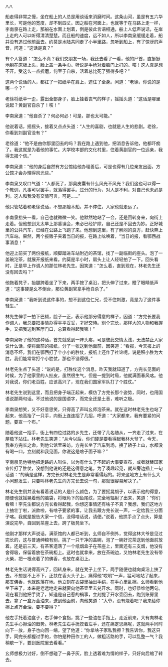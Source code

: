     八八 

   船走得非常之慢，坐在船上的人总是用谈话来消磨时间。这条山河，虽是有五六华里长，可是他的宽度，却不到四丈。因之船在河面上，也就等于在马路上走一样，李南泉在路上走，那船在水面上划着，倒是彼此言语相通，船上人低声说话，在岸上走的人可以听得清清楚楚。而且船的速度，远不如人，所以李南泉缓缓走着，船并没有追过他前面去。约莫是水陆共同走了小半里路，忽听到船上，有了惊讶的声音，问道：“这话是真？”

   有个人答道：“怎么不真？我们交朋友一场，我还去看了一看，他的尸首，直挺挺地躺在床板上头，脸上盖一条手巾。听说是手枪对着脑门上打的。咳！这人真是想不开。受这么一点折磨，何至于自杀，活着总比死了强得多吧？”

   这两个说话的人，都扛了一把纸伞在肩上，遮住了全身。问道：“老徐，你说的是哪一个？”

   老徐将纸伞一歪，露出全部身子，脸上挂着丧气的样子，摇摇头道：“这话是哪里说起？黄副官自杀了！咳！”

   李南泉道：“他自杀了？何必何必！可是，那也太可能。”

   他说着话，摇摇头，接着又点点头道：“人生的喜剧，也就是人生的悲剧。老徐，你看到刘副官没有？”

   老徐道：“他不是由你那里回去的吗？我在路上遇到他，把消息告诉他，他都吓痴了。我这就是为着他的事忙。大学校本部的文化村里，住着黄副官的一位远亲，我得去报个信。”

   李南泉道：“他的身后自然有方公馆给他办理善后，可是也得有几位亲友出面，方公馆才会办理得风光些。”

   李南泉又叹口气道：“人都死了，那臭皮囊有什么风光不风光？我们这也可以得一个教训，凡事可以罢手，就落得罢手。过分的行为，对人是不利，对自己也未必是利。这人和我没有交情可言，可是……”

   他只管站着和老徐说话，不想那艘木船，并不停住，人家也就走远了。

   李南泉抬头一看，自己也就微微一笑。他默然地站了一会，还是回转身来，向街上走着。但他想到太太早上那番误会，未必已经铲除，自己还是不回去为妙。正好城里的公共汽车，已经在公路上飞跑了来。他想到这里，有了解闷的良方，赶快奔上汽车站。果然，两个报贩子夹着当日的报，在路上吆唤着，“当日的报，看鄂西战事消息！”

   他迎上前买了两份报纸，顺脚踏进车站附近的茶馆，找了一副临街的座头。泡了一盖碗沱茶，就展开报纸来看。约莫是半小时，肩头上让人轻轻拍了一下。回头看时，正是早上作调人的那位林老先生。因笑道：“怎么着，直到现在，林老先生还没有回去吗？”

   他拖着凳子，抬腿跨着坐了下来，两手按了桌沿，把头伸了过来，瞪了眼睛低声道：“这事硬是幺不倒台，那位黄副官拿手枪自杀了。”

   李南泉道：“我听到说这件事的，想不到这位仁兄，受不住刺激，竟是为了这件事轻生。”

   林先生伸手一拍下巴颏，脸子一正，表示他那分得意的样子，因道：“方完长要我作调人，我总要把事情办得平平妥妥，才好交待。别个完长，那样大的人物和我握手，又把我送到客厅门口，总算看得起我嘛！”

   李南泉听了他的这种话，首先就感到一阵头疼，可是彼此交情太浅，无法禁止人家说什么话，便将面前的报纸，分了一张送到他面前，因笑道：“看报，今天报上的消息不坏，我们在鄂西打了个小小的胜仗，报纸上还作了社论呢，说是积小胜为大胜，我们能常常打个小胜仗，那也不错得很。”

   林老先生点了头道：“说的是，打胜仗这个消息，昨天我就知道了，方完长见面的时候，为了他家里的人扯皮，虽然很生气，但是一提到时局，他就满面春风喀。他对我说，你们老百姓，应该高兴了，现在我们国家军队打了个胜仗。”

   林老先生说到这里，而且把身子端正起来，模仿了方完长那个姿势，同时，也用国语说那两句话。不过他说的是国语字，而完全还是土音，难听之极。

   李南泉想笑，又不好意思笑，只得高了声叫幺师泡茶来。就在这时林老先生也站了起来，他高抬了一只手，向街上连连招了几招，呼道：“大家都来，我有要紧的问题，要宣一个布。”

   随着他这一招手，街上有四位过路的乡先生，还带了几名随从，一齐走了过来，在屋檐下站住。林老先生笑道：“从今以后，你们硬是要看得起我林大爷了。今天，我奉方完长之命，到他公馆里采访。方完长坐了汽车到场，换了轿子上山，水都没有喝一口，立刻就和我见面，你说这是啥子面子嘛？”

   李南泉见他特地把走路的人叫住，以为有什么了不起的大事要宣布，或者就替国家宣传打了胜仗，没想到他说的还是这得意之笔。为了凑趣起见，就从旁边插上一句话道：“的确是这样，方完长对林老先生是非常看得起的。将来这地方上有什么大小问题发生，只要叫林老先生向方完长去说一句，那就很容易解决了。”

   林老先生倒并没有看着说话的人是什么颜色，为了要摇晃胡子，以表示他的得意，随便也就摇晃着他的脑袋，将眼角下的鱼尾纹，完全地辐射了出来，笑道：“你们看嘛！李先生都说方完长看得起我，你想这事情还有啥子不真？我想，我们这地方上抽壮丁啦，派款啦，有啥子要紧的事，让我去跟方完长说一声，一定给我三分面子喀。我就是报告大家一个信，没得啥话说，请便。”说着，他拱手点了点头，算是演说完毕，自回到茶座上去，跨了板凳坐下。

   他刚才那样大声说话，满茶馆的人都已听到，幺师自不例外，觉得这林大爷是见过完长的，这与普通绅粮有别，挑了一只干净的盖碗，泡了一碗好沱茶送到他面前放着。还是前三天，有茶客遗落了一个纸烟盒子在茶座上，里面还有三支烟，他没有舍得吸，保留着放在茶碗柜上。这时也就拿来，放在茶碗边，又怕林老先生没有带火柴，把一根点着了的佛香，也放在桌沿上。

   林老先生话说得高兴了，回转身来，就在凳子上坐下，两手随便也就向桌沿上扶了去。不想是不上不下，正扶在香火头子上，痛得他“哎哟”一声，猛可地站了起来，那支佛香，也就跌落在地。他立刻在衣袋里抽出手绢，在手心里乱擦。幺师看到他坐下来了，本来是老远地走来就要向他茶壶里去兑开水。同时，也好恭维他两句。现在看到他把手烫了，知道是自己惹的祸事，立刻提了开水壶回去，跑到账房里去，拿了一盒万金油来，送到他面前，向他笑道：“大爷，没有烧着吧？我来给你擦上点万金油，要不要得？”

   他左手托着油盒子，右手伸个食指，挑了一些油在手指上，走近前来，大有向林老先生手心擦油的趋势。林老先生右手抚摸着左手，还在痛定思痛呢，这就两手同时向下一放，身子也向回一缩，望了他道：“你拿啥子家私我擦？我告诉你，我这只手，同完长都握过手的，你怕是种田作工的人，做粗活路的手，可以乱整一气？我稍歇一下，要到医院里去看看。”

   幺师想极力讨好，倒不想碰了一鼻子灰，脸上透着难为情的样子，只好向后缩了转去。

